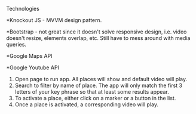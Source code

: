 Technologies

*Knockout JS - MVVM design pattern.

*Bootstrap - not great since it doesn't solve responsive design, i.e. video doesn't resize, elements overlap, etc.
Still have to mess around with media queries.

*Google Maps API

*Google Youtube API

1. Open page to run app. All places will show and default video will play.
2. Search to filter by name of place. The app will only match the first 3 letters of your key phrase so that at least some results appear.
3. To activate a place, either click on a marker or a button in  the list.
4. Once a place is activated, a corresponding video will play.
